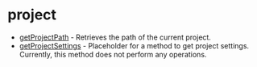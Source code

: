 # project
- [getProjectPath](getProjectPath.md) - Retrieves the path of the current project.
- [getProjectSettings](getProjectSettings.md) - Placeholder for a method to get project settings.
Currently, this method does not perform any operations.
